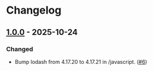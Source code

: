 # Changelog

<!--------------------------------------------------------------------->

## [1.0.0][1.0.0] - 2025-10-24

### Changed

* Bump lodash from 4.17.20 to 4.17.21 in /javascript. ([#6][pull6])

<!--------------------------------------------------------------------->

[1.0.0]: https://github.com/geozeke/demo/releases/tag/V1.0.0
[pull6]: https://github.com/geozeke/demo/pull/6
